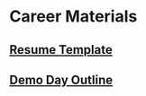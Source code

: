# Career Materials

## [Resume Template](https://docs.google.com/document/d/1_32BH9t4RDXNf4vI_wsZB39Mm1CuTUZujbLEc3AOV-A/edit)

## [Demo Day Outline](https://docs.google.com/document/d/1z-vHWA5hyFjAvVGYIMe7lQMDUV4JCmJmiuURkzgKidk/edit)
